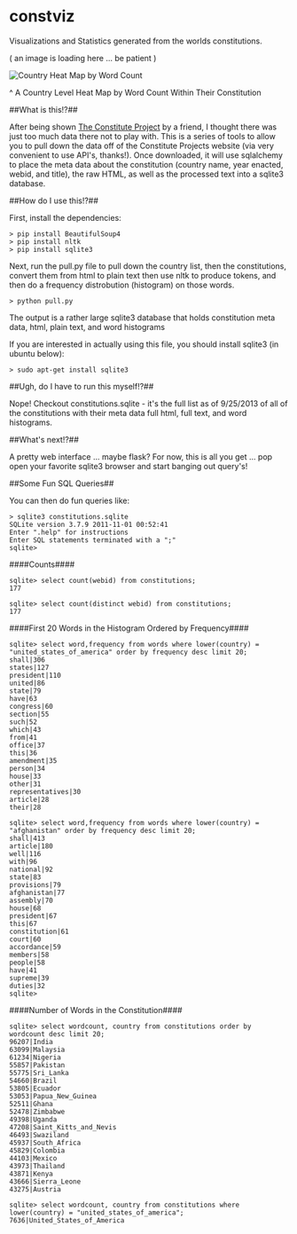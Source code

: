 constviz
========

Visualizations and Statistics generated from the worlds constitutions.

( an image is loading here ... be patient )

![Country Heat Map by Word Count](https://rawgithub.com/thequbit/constviz/master/wordcount.svg)

^ A Country Level Heat Map by Word Count Within Their Constitution


##What is this!?##

After being shown [The Constitute Project](https://www.constituteproject.org) by a friend, I thought there was
just too much data there not to play with.  This is a series of tools to allow you to pull down the data off of the
Constitute Projects website (via very convenient to use API's, thanks!).  Once downloaded, it will use sqlalchemy to place
the meta data about the constitution (country name, year enacted, webid, and title), the raw HTML, as well as the processed
text into a sqlite3 database.


##How do I use this!?##

First, install the dependencies:

    > pip install BeautifulSoup4
    > pip install nltk
    > pip install sqlite3
    
Next, run the pull.py file to pull down the country list, then the constitutions, convert them from html to plain text
then use nltk to produce tokens, and then do a frequency distrobution (histogram) on those words.

    > python pull.py

The output is a rather large sqlite3 database that holds constitution meta data, html, plain text, and word histograms

If you are interested in actually using this file, you should install sqlite3 (in ubuntu below):

    > sudo apt-get install sqlite3


##Ugh, do I have to run this myself!?##

Nope!  Checkout constitutions.sqlite - it's the full list as of 9/25/2013 of all of the constitutions with their meta
data full html, full text, and word histograms.

    
##What's next!?##

A pretty web interface ... maybe flask?  For now, this is all you get ... pop open your favorite sqlite3 browser and
start banging out query's!


##Some Fun SQL Queries##

You can then do fun queries like:

    > sqlite3 constitutions.sqlite
    SQLite version 3.7.9 2011-11-01 00:52:41
    Enter ".help" for instructions
    Enter SQL statements terminated with a ";"
    sqlite>
    
####Counts####
    
    sqlite> select count(webid) from constitutions;
    177
    
    sqlite> select count(distinct webid) from constitutions;
    177
    
    
####First 20 Words in the Histogram Ordered by Frequency####
    
    sqlite> select word,frequency from words where lower(country) = "united_states_of_america" order by frequency desc limit 20;
    shall|306
    states|127
    president|110
    united|86
    state|79
    have|63
    congress|60
    section|55
    such|52
    which|43
    from|41
    office|37
    this|36
    amendment|35
    person|34
    house|33
    other|31
    representatives|30
    article|28
    their|28
    
    sqlite> select word,frequency from words where lower(country) = "afghanistan" order by frequency desc limit 20;
    shall|413
    article|180
    well|116
    with|96
    national|92
    state|83
    provisions|79
    afghanistan|77
    assembly|70
    house|68
    president|67
    this|67
    constitution|61
    court|60
    accordance|59
    members|58
    people|58
    have|41
    supreme|39
    duties|32
    sqlite>


####Number of Words in the Constitution####

    sqlite> select wordcount, country from constitutions order by wordcount desc limit 20;
    96207|India
    63099|Malaysia
    61234|Nigeria
    55857|Pakistan
    55775|Sri_Lanka
    54660|Brazil
    53805|Ecuador
    53053|Papua_New_Guinea
    52511|Ghana
    52478|Zimbabwe
    49398|Uganda
    47208|Saint_Kitts_and_Nevis
    46493|Swaziland
    45937|South_Africa
    45829|Colombia
    44103|Mexico
    43973|Thailand
    43871|Kenya
    43666|Sierra_Leone
    43275|Austria

    sqlite> select wordcount, country from constitutions where lower(country) = "united_states_of_america";
    7636|United_States_of_America
